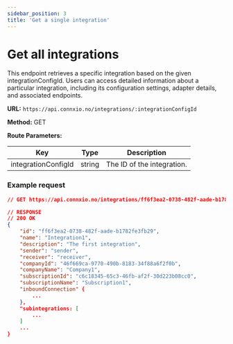 ```yaml
---
sidebar_position: 3
title: 'Get a single integration'
---
```


# Get all integrations

This endpoint retrieves a specific integration based on the given integrationConfigId. Users can access detailed information about a particular integration, including its configuration settings, adapter details, and associated endpoints.

**URL:** `https://api.connxio.no/integrations/:integrationConfigId`

**Method:** <span class="method get">GET</span>

**Route Parameters:**

| Key        | Type   | Description |
| ---------- | ------ | ----------- |
| integrationConfigId | string | The ID of the integration. |

### **Example request**

```json
// GET https://api.connxio.no/integrations/ff6f3ea2-0738-482f-aade-b1782fe3fb29

// RESPONSE
// 200 OK
{
    "id": "ff6f3ea2-0738-482f-aade-b1782fe3fb29",
    "name": "Integration1",
    "description": "The first integration",
    "sender": "sender",
    "receiver": "receiver",
    "companyId": "46f669ca-9770-490b-8183-34f88a6f2f0b",
    "companyName": "Company1",
    "subscriptionId": "c6c18345-65c3-46fb-af2f-30d223b08cc0",
    "subscriptionName": "Subscription1",
    "inboundConnection" {
        ...
    },
    "subintegrations: [
        ...
    ]
    ...
}

```